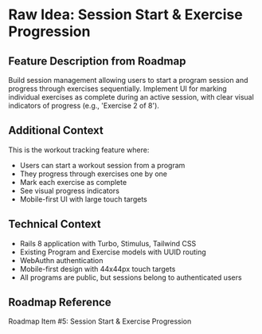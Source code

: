 # Raw Idea: Session Start & Exercise Progression

## Feature Description from Roadmap

Build session management allowing users to start a program session and progress through exercises sequentially. Implement UI for marking individual exercises as complete during an active session, with clear visual indicators of progress (e.g., 'Exercise 2 of 8').

## Additional Context

This is the workout tracking feature where:
- Users can start a workout session from a program
- They progress through exercises one by one
- Mark each exercise as complete
- See visual progress indicators
- Mobile-first UI with large touch targets

## Technical Context

- Rails 8 application with Turbo, Stimulus, Tailwind CSS
- Existing Program and Exercise models with UUID routing
- WebAuthn authentication
- Mobile-first design with 44x44px touch targets
- All programs are public, but sessions belong to authenticated users

## Roadmap Reference

Roadmap Item #5: Session Start & Exercise Progression
